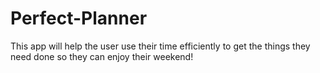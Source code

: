# Perfect-Planner
This app will help the user use their time efficiently to get the things they need done so they can enjoy their weekend!
